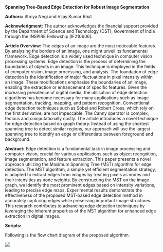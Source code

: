 ﻿**Spanning Tree-Based Edge Detection for Robust Image Segmentation**

**Authors:** Shriya Negi and Vijay Kumar Bhat

**Acknowledgment:** The author acknowledges the financial support provided by the Department of Science and Technology (DST), Government of India through the INSPIRE Fellowship [IF210606].

**Article Overview:** The edges of an image are the most noticeable features. By analysing the borders of an image, one might unveil its fundamental framework. Edge detection is a widely used technique in computer vision processing systems. Edge detection is the process of determining the boundaries of objects in an image. This technique is employed in the fields of computer vision, image processing, and analysis. The foundation of edge detection is the identification of major fluctuations in pixel intensity within an image. These modifications emphasise the boundaries of an image, enabling the extraction or enhancement of specific features. Given the increasing prevalence of digital media, the utilisation of edge detection algorithms has become necessary for many applications such as image segmentation, tracking, mapping, and pattern recognition. Conventional edge detection techniques such as Sobel and Robert Cross, which rely on the first derivative, are not impeccable. The Canny operator is complex, tedious and computationally costly. The article introduces a novel technique for edge detection based on graph theory. Instead of using the shortest spanning tree to detect similar regions, our approach will use the largest spanning tree to identify an edge or differentiate between foreground and background.

**Abstract:** Edge detection is a fundamental task in image processing and computer vision, crucial for various applications such as object recognition, image segmentation, and feature extraction. This paper presents a novel approach utilizing the Maximum Spanning Tree (MST) algorithm for edge detection. The MST algorithm, a simple yet efficient segmentation strategy, is adapted to extract edges from images by treating pixels as nodes and their intensities as node weights. By constructing the MST on the image graph, we identify the most prominent edges based on intensity variations, leading to precise edge maps. Experimental results demonstrate the effectiveness of the proposed MST-based edge detection method in accurately capturing edges while preserving important image structures. This research contributes to advancing edge detection techniques by leveraging the inherent properties of the MST algorithm for enhanced edge extraction in digital images.

**Scripts:** 

Following is the flow chart diagram of the proposed algorithm.

![](Aspose.Words.2255e77f-939f-4b2a-929e-cf95ed4a0bda.001.png)
